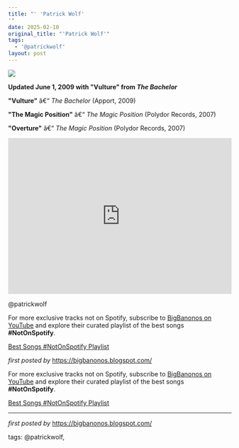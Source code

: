 ```yaml
---
title: "' 'Patrick Wolf'
'"
date: 2025-02-10
original_title: "'Patrick Wolf'"
tags:
  - '@patrickwolf'
layout: post
---
```

<!-- Patrick Wolf -->
<img src="https://i.scdn.co/image/ab67616d0000b273fafaa880cc92802f4c185259" /> <p><strong>Updated June 1, 2009 with "Vulture" from <em>The Bachelor</em></strong></p> <p><strong>"Vulture"</strong> â€“ <em>The Bachelor</em> (Apport, 2009)</p>
<p><strong>"The Magic Position"</strong> â€“ <em>The Magic Position</em> (Polydor Records, 2007)</p>
<p><strong>"Overture"</strong> â€“ <em>The Magic Position</em> (Polydor Records, 2007)</p> <iframe src="https://open.spotify.com/embed/playlist/0m4n3iafhAnrY8yQdqw3g5?utm_source=generator" width="100%" height="352" frameBorder="0" allowfullscreen="" allow="autoplay; clipboard-write; encrypted-media; fullscreen; picture-in-picture" loading="lazy"></iframe> <p>@patrickwolf</p> <!-- Footer -->
<p>For more exclusive tracks not on Spotify, subscribe to <a href="https://www.youtube.com/@BigBanonos" target="_blank">BigBanonos on YouTube</a> and explore their curated playlist of the best songs <strong>#NotOnSpotify</strong>.</p> <p><a href="https://www.youtube.com/playlist?list=PLtuNtuTatqI0kFahUCbtbfenC_ET5O_tr" target="_blank">Best Songs #NotOnSpotify Playlist</a></p> <p><em>first posted by</em> <a href="https://bigbanonos.blogspot.com/" rel="noopener" target="_new">https://bigbanonos.blogspot.com/</a></p>

<!--Subscribe and Playlist Links-->
<div>
    <p>For more exclusive tracks not on Spotify, subscribe to <a href="https://www.youtube.com/@BigBanonos" target="_blank">BigBanonos on YouTube</a> and explore their curated playlist of the best songs <strong>#NotOnSpotify</strong>.</p>
    <p><a href="https://www.youtube.com/playlist?list=PLtuNtuTatqI0kFahUCbtbfenC_ET5O_tr" target="_blank">Best Songs #NotOnSpotify Playlist<br /></a></p></div>

<hr />

<p><em>first posted by</em> <a href="https://bigbanonos.blogspot.com/" rel="noopener" target="_new">https://bigbanonos.blogspot.com/</a></p>

<p>tags: @patrickwolf,</p>
